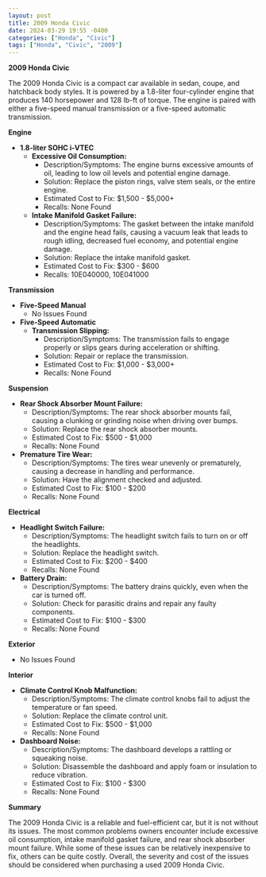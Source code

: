```yaml
---
layout: post
title: 2009 Honda Civic
date: 2024-03-29 19:55 -0400
categories: ["Honda", "Civic"]
tags: ["Honda", "Civic", "2009"]
---
```

**2009 Honda Civic**

The 2009 Honda Civic is a compact car available in sedan, coupe, and hatchback body styles. It is powered by a 1.8-liter four-cylinder engine that produces 140 horsepower and 128 lb-ft of torque. The engine is paired with either a five-speed manual transmission or a five-speed automatic transmission.

**Engine**

* **1.8-liter SOHC i-VTEC**
    * **Excessive Oil Consumption:**
        * Description/Symptoms: The engine burns excessive amounts of oil, leading to low oil levels and potential engine damage.
        * Solution: Replace the piston rings, valve stem seals, or the entire engine.
        * Estimated Cost to Fix: $1,500 - $5,000+
        * Recalls: None Found
    * **Intake Manifold Gasket Failure:**
        * Description/Symptoms: The gasket between the intake manifold and the engine head fails, causing a vacuum leak that leads to rough idling, decreased fuel economy, and potential engine damage.
        * Solution: Replace the intake manifold gasket.
        * Estimated Cost to Fix: $300 - $600
        * Recalls: 10E040000, 10E041000

**Transmission**

* **Five-Speed Manual**
    * No Issues Found
* **Five-Speed Automatic**
    * **Transmission Slipping:**
        * Description/Symptoms: The transmission fails to engage properly or slips gears during acceleration or shifting.
        * Solution: Repair or replace the transmission.
        * Estimated Cost to Fix: $1,000 - $3,000+
        * Recalls: None Found

**Suspension**

* **Rear Shock Absorber Mount Failure:**
    * Description/Symptoms: The rear shock absorber mounts fail, causing a clunking or grinding noise when driving over bumps.
    * Solution: Replace the rear shock absorber mounts.
    * Estimated Cost to Fix: $500 - $1,000
    * Recalls: None Found
* **Premature Tire Wear:**
    * Description/Symptoms: The tires wear unevenly or prematurely, causing a decrease in handling and performance.
    * Solution: Have the alignment checked and adjusted.
    * Estimated Cost to Fix: $100 - $200
    * Recalls: None Found

**Electrical**

* **Headlight Switch Failure:**
    * Description/Symptoms: The headlight switch fails to turn on or off the headlights.
    * Solution: Replace the headlight switch.
    * Estimated Cost to Fix: $200 - $400
    * Recalls: None Found
* **Battery Drain:**
    * Description/Symptoms: The battery drains quickly, even when the car is turned off.
    * Solution: Check for parasitic drains and repair any faulty components.
    * Estimated Cost to Fix: $100 - $300
    * Recalls: None Found

**Exterior**

* No Issues Found

**Interior**

* **Climate Control Knob Malfunction:**
    * Description/Symptoms: The climate control knobs fail to adjust the temperature or fan speed.
    * Solution: Replace the climate control unit.
    * Estimated Cost to Fix: $500 - $1,000
    * Recalls: None Found
* **Dashboard Noise:**
    * Description/Symptoms: The dashboard develops a rattling or squeaking noise.
    * Solution: Disassemble the dashboard and apply foam or insulation to reduce vibration.
    * Estimated Cost to Fix: $100 - $300
    * Recalls: None Found

**Summary**

The 2009 Honda Civic is a reliable and fuel-efficient car, but it is not without its issues. The most common problems owners encounter include excessive oil consumption, intake manifold gasket failure, and rear shock absorber mount failure. While some of these issues can be relatively inexpensive to fix, others can be quite costly. Overall, the severity and cost of the issues should be considered when purchasing a used 2009 Honda Civic.
